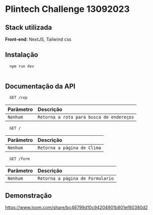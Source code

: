 
# Plintech Challenge 13092023





## Stack utilizada



**Front-end:** NextJS, Tailwind css 





## Instalação



```bash
  npm run dev
  
```
    
## Documentação da API



```http
  GET /cep
```

| Parâmetro   |     Descrição                           |
| :---------- |   :---------------------------------- |
| `Nenhum` | `Retorna a rota para busca de endereços` |



```http
  GET /
```

| Parâmetro   |     Descrição                           |
| :---------- |   :---------------------------------- |
| `Nenhum` | `Retorna a página de Clima` |


```http
  GET /form
```

| Parâmetro   |     Descrição                           |
| :---------- |   :---------------------------------- |
| `Nenhum` | `Retorna a página de Formulario` |



## Demonstração


https://www.loom.com/share/bc46799d10c94204901b801ef80380d2




